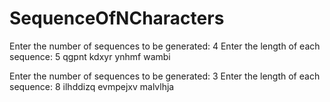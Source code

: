 # SequenceOfNCharacters



Enter the number of sequences to be generated: 
4
Enter the length of each sequence: 
5
qgpnt
kdxyr
ynhmf
wambi
 
Enter the number of sequences to be generated: 
3
Enter the length of each sequence: 
8
ilhddizq
evmpejxv
malvlhja
